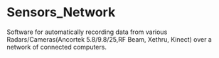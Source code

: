 # Sensors_Network
Software for automatically recording data from various Radars/Cameras(Ancortek 5.8/9.8/25,RF Beam, Xethru, Kinect) over a network of connected computers.
